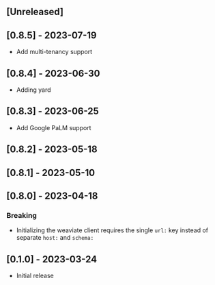 ## [Unreleased]

## [0.8.5] - 2023-07-19
- Add multi-tenancy support

## [0.8.4] - 2023-06-30
- Adding yard

## [0.8.3] - 2023-06-25
- Add Google PaLM support

## [0.8.2] - 2023-05-18

## [0.8.1] - 2023-05-10

## [0.8.0] - 2023-04-18

### Breaking
- Initializing the weaviate client requires the single `url:` key instead of separate `host:` and `schema:`

## [0.1.0] - 2023-03-24

- Initial release
